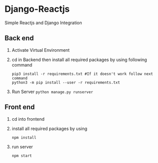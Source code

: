 # Django-Reactjs
Simple Reactjs and Django Integration 







## Back end

1. Activate Virtual Environment

2. cd in Backend then install all required packages by using following command 

   ```shell
   pip3 install -r requirements.txt #If it doesn't work follow next command
   python3 -m pip install --user -r requirements.txt
   ```

3. Run Server `python manage.py runserver`

## Front end

1. cd into frontend

2. install all required packages by using 

   ```shell
   npm install	
   ```

3. run server

   ```shell
   npm start
   ```

   

